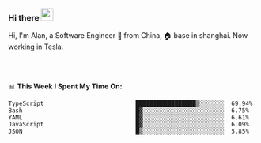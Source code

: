 ### Hi there <img src="https://media.giphy.com/media/hvRJCLFzcasrR4ia7z/giphy.gif" width="25px">

<!-- ![visitors](https://visitor-badge.glitch.me/badge?page_id=dislfyer.dislfyer) -->

Hi, I'm Alan, a Software Engineer 🚀 from China, 🏠 base in shanghai. Now working in Tesla.

<br/>
<br/>

📊 **This Week I Spent My Time On:**


<!--START_SECTION:waka-->

```text
TypeScript                          █████████████████▒░░░░░░░  69.94%
Bash                                █▓░░░░░░░░░░░░░░░░░░░░░░░  6.75%
YAML                                █▓░░░░░░░░░░░░░░░░░░░░░░░  6.61%
JavaScript                          █▓░░░░░░░░░░░░░░░░░░░░░░░  6.09%
JSON                                █▒░░░░░░░░░░░░░░░░░░░░░░░  5.85%
```

<!--END_SECTION:waka-->

<!--
**About Me:**
 -->
